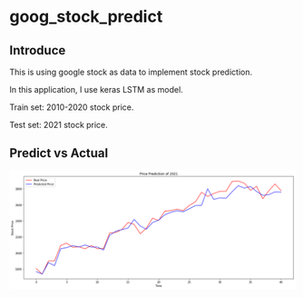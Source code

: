 # goog_stock_predict

## Introduce
This is using google stock as data to implement stock prediction.

In this application, I use keras LSTM as model.

Train set: 2010-2020 stock price.

Test set: 2021 stock price.

## Predict vs Actual

![compare](https://github.com/WeiWeiCheng123/goog_stock_predict/blob/main/image/compare.png)
